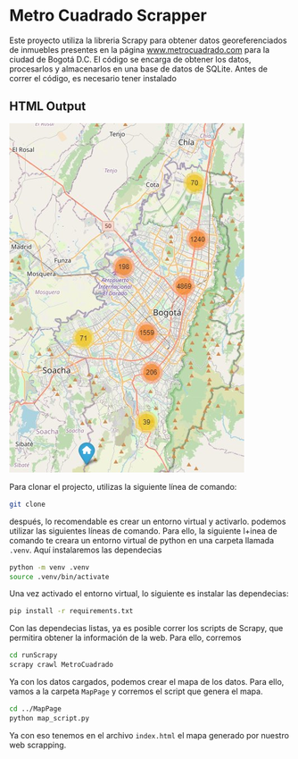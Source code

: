 # Metro Cuadrado Scrapper

Este proyecto utiliza la libreria Scrapy para obtener datos georeferenciados de inmuebles presentes en la página www.metrocuadrado.com para la ciudad de Bogotá D.C.
El código se encarga de obtener los datos, procesarlos y almacenarlos en una base de datos de SQLite.
Antes de correr el código, es necesario tener instalado 

## HTML Output

![HTML Output](MapPage/assets/img/Bogota.jpg)

Para clonar el projecto, utilizas la siguiente línea de comando: 

```sh
git clone
```
después, lo recomendable es crear un entorno virtual y activarlo. podemos utilizar las siguientes líneas de comando. Para ello, la siguiente l+inea de comando te creara un entorno virtual de python en una carpeta llamada ```.venv```. Aquí instalaremos las dependecias

```sh
python -m venv .venv
source .venv/bin/activate
```

Una vez activado el entorno virtual, lo siguiente es instalar las dependecias:
```sh
pip install -r requirements.txt
```

Con las dependecias listas, ya es posible correr los scripts de Scrapy, que permitira obtener la información de la web. Para ello, corremos

```sh
cd runScrapy
scrapy crawl MetroCuadrado
```
Ya con los datos cargados, podemos crear el mapa de los datos. Para ello, vamos a la carpeta ```MapPage``` y corremos el script que genera el mapa.
```sh
cd ../MapPage
python map_script.py
```
Ya con eso tenemos en el archivo ```index.html``` el mapa generado por nuestro web scrapping.
